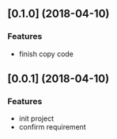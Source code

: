 <a name="0.1.0"></a>
## [0.1.0] (2018-04-10)

### Features

* finish copy code

<a name="0.0.1"></a>
## [0.0.1] (2018-04-10)

### Features

* init project
* confirm requirement
